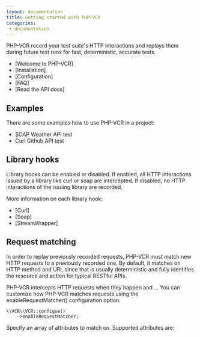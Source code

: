 ```yaml
---
layout: documentation
title: Getting started with PHP-VCR
categories:
 - documentation
---
```


PHP-VCR record your test suite's HTTP interactions and replays them during future test runs for fast, deterministic, accurate tests.
 
 * [Welcome to PHP-VCR]
 * [Installation]
 * [Configuration]
 * [FAQ]
 * [Read the API docs]

## Examples

There are some examples how to use PHP-VCR in a project:

 * SOAP Weather API test
 * Curl Github API test

## Library hooks

Library hooks can be enabled or disabled. If enabled, all HTTP interactions issued by a library like curl or soap are intercepted.
If disabled, no HTTP interactions of the issuing library are recorded.

More information on each library hook:

 * [Curl]
 * [Soap]
 * [StreamWrapper]

## Request matching

In order to replay previously recorded requests, PHP-VCR must match new HTTP requests to a previously recorded one. By default, it matches on HTTP method and URI, since that is usually deterministic and fully identifies the resource and action for typical RESTful APIs.

PHP-VCR intercepts HTTP requests when they happen and ...
You can customize how PHP-VCR matches requests using the enableRequestMatcher() configuration option.

    \\VCR\\VCR::configue()
        ->enableRequestMatcher;


Specify an array of attributes to match on. Supported attributes are:
